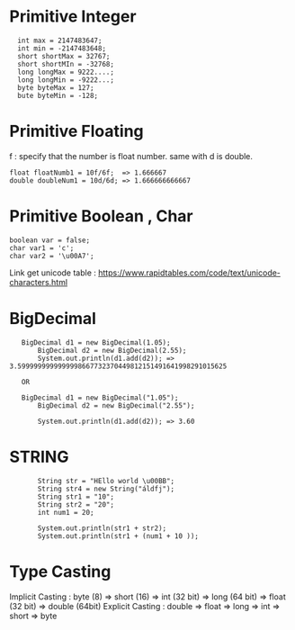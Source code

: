 # Primitive Integer
```
  int max = 2147483647;
  int min = -2147483648;
  short shortMax = 32767;
  short shortMIn = -32768;
  long longMax = 9222....;
  long longMin = -9222...;
  byte byteMax = 127;
  bute byteMin = -128;
```

# Primitive Floating

f : specify that the number is float number. same with d is double.

```
float floatNumb1 = 10f/6f;  => 1.666667
double doubleNum1 = 10d/6d; => 1.666666666667

```

# Primitive Boolean , Char

```
boolean var = false;
char var1 = 'c';
char var2 = '\u00A7';

```

Link get unicode table : https://www.rapidtables.com/code/text/unicode-characters.html

# BigDecimal 
 ```
    BigDecimal d1 = new BigDecimal(1.05);
		BigDecimal d2 = new BigDecimal(2.55);
		System.out.println(d1.add(d2)); => 3.5999999999999998667732370449812151491641998291015625
    
    OR
    
    BigDecimal d1 = new BigDecimal("1.05");
		BigDecimal d2 = new BigDecimal("2.55");
		
		System.out.println(d1.add(d2)); => 3.60
 
 ```
 
 # STRING
 
 ```
		String str = "HEllo world \u00BB";
		String str4 = new String("áldfj");
		String str1 = "10";
		String str2 = "20";
		int num1 = 20;
		
		System.out.println(str1 + str2);
		System.out.println(str1 + (num1 + 10 ));
 
 ```
# Type Casting
Implicit Casting : 
	byte (8) => short (16) => int (32 bit) => long (64 bit) => float (32 bit) => double (64bit)
Explicit Casting : 
	double => float => long => int => short => byte
